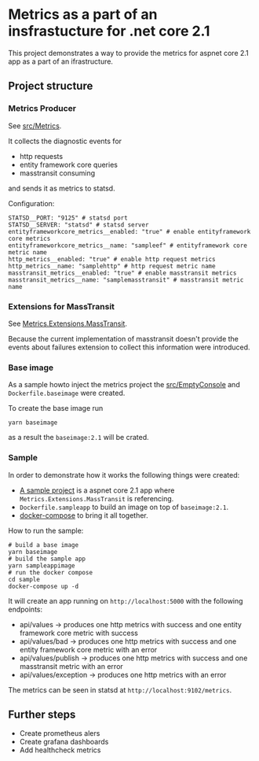 # Metrics as a part of an insfrastucture for .net core 2.1

This project demonstrates a way to provide the metrics for aspnet core 2.1 app as a part of an ifrastructure.

## Project structure

### Metrics Producer

See [src/Metrics](src/Metrics).

It collects the diagnostic events for
 - http requests
 - entity framework core queries
 - masstransit consuming

and sends it as metrics to statsd.

Configuration:
```
STATSD__PORT: "9125" # statsd port
STATSD__SERVER: "statsd" # statsd server
entityframeworkcore_metrics__enabled: "true" # enable entityframework core metrics
entityframeworkcore_metrics__name: "sampleef" # entityframework core metric name
http_metrics__enabled: "true" # enable http request metrics
http_metrics__name: "samplehttp" # http request metric name
masstransit_metrics__enabled: "true" # enable masstransit metrics
masstransit_metrics__name: "samplemasstransit" # masstransit metric name
```

### Extensions for MassTransit

See [Metrics.Extensions.MassTransit](src/Metrics.Extensions.MassTransit).

Because the current implementation of masstransit doesn't provide the events about failures
extension to collect this information were introduced.

### Base image

As a sample howto inject the metrics project the [src/EmptyConsole](src/EmptyConsole) and `Dockerfile.baseimage` were created.

To create the base image run
```
yarn baseimage
```

as a result the `baseimage:2.1` will be crated.

### Sample

In order to demonstrate how it works the following things were created:
 - [A sample project](sample/SampleApp) is a aspnet core 2.1 app where `Metrics.Extensions.MassTransit` is referencing.
 - `Dockerfile.sampleapp` to build an image on top of `baseimage:2.1`.
 - [docker-compose](sample/docker-compose.yml) to bring it all together.

How to run the sample:
```
# build a base image
yarn baseimage
# build the sample app
yarn sampleappimage
# run the docker compose
cd sample
docker-compose up -d
```

It will create an app running on `http://localhost:5000` with the following endpoints:
 - api/values -> produces one http metrics with success and one entity framework core metric with success
 - api/values/bad -> produces one http metrics with success and one entity framework core metric with an error
 - api/values/publish -> produces one http metrics with success and one masstransit metric with an error
 - api/values/exception -> produces one http metrics with an error

The metrics can be seen in statsd at `http://localhost:9102/metrics`.

## Further steps

 - Create prometheus alers
 - Create grafana dashboards
 - Add healthcheck metrics

